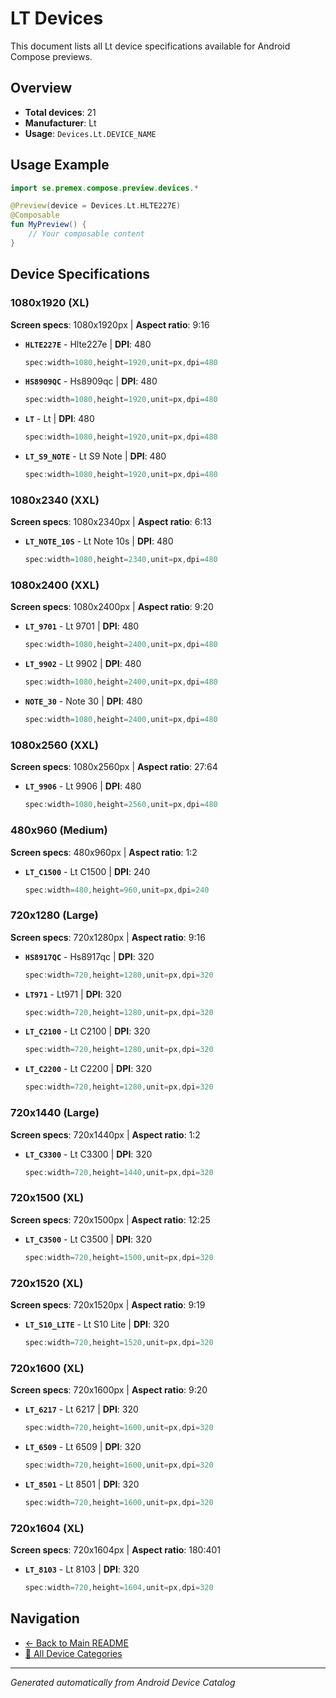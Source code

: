 # LT Devices

This document lists all Lt device specifications available for Android Compose previews.

## Overview

- **Total devices**: 21
- **Manufacturer**: Lt
- **Usage**: `Devices.Lt.DEVICE_NAME`

## Usage Example

```kotlin
import se.premex.compose.preview.devices.*

@Preview(device = Devices.Lt.HLTE227E)
@Composable
fun MyPreview() {
    // Your composable content
}
```

## Device Specifications

### 1080x1920 (XL)

**Screen specs**: 1080x1920px | **Aspect ratio**: 9:16

- **`HLTE227E`** - Hlte227e | **DPI**: 480
  ```kotlin
  spec:width=1080,height=1920,unit=px,dpi=480
  ```

- **`HS8909QC`** - Hs8909qc | **DPI**: 480
  ```kotlin
  spec:width=1080,height=1920,unit=px,dpi=480
  ```

- **`LT`** - Lt | **DPI**: 480
  ```kotlin
  spec:width=1080,height=1920,unit=px,dpi=480
  ```

- **`LT_S9_NOTE`** - Lt S9 Note | **DPI**: 480
  ```kotlin
  spec:width=1080,height=1920,unit=px,dpi=480
  ```

### 1080x2340 (XXL)

**Screen specs**: 1080x2340px | **Aspect ratio**: 6:13

- **`LT_NOTE_10S`** - Lt Note 10s | **DPI**: 480
  ```kotlin
  spec:width=1080,height=2340,unit=px,dpi=480
  ```

### 1080x2400 (XXL)

**Screen specs**: 1080x2400px | **Aspect ratio**: 9:20

- **`LT_9701`** - Lt 9701 | **DPI**: 480
  ```kotlin
  spec:width=1080,height=2400,unit=px,dpi=480
  ```

- **`LT_9902`** - Lt 9902 | **DPI**: 480
  ```kotlin
  spec:width=1080,height=2400,unit=px,dpi=480
  ```

- **`NOTE_30`** - Note 30 | **DPI**: 480
  ```kotlin
  spec:width=1080,height=2400,unit=px,dpi=480
  ```

### 1080x2560 (XXL)

**Screen specs**: 1080x2560px | **Aspect ratio**: 27:64

- **`LT_9906`** - Lt 9906 | **DPI**: 480
  ```kotlin
  spec:width=1080,height=2560,unit=px,dpi=480
  ```

### 480x960 (Medium)

**Screen specs**: 480x960px | **Aspect ratio**: 1:2

- **`LT_C1500`** - Lt C1500 | **DPI**: 240
  ```kotlin
  spec:width=480,height=960,unit=px,dpi=240
  ```

### 720x1280 (Large)

**Screen specs**: 720x1280px | **Aspect ratio**: 9:16

- **`HS8917QC`** - Hs8917qc | **DPI**: 320
  ```kotlin
  spec:width=720,height=1280,unit=px,dpi=320
  ```

- **`LT971`** - Lt971 | **DPI**: 320
  ```kotlin
  spec:width=720,height=1280,unit=px,dpi=320
  ```

- **`LT_C2100`** - Lt C2100 | **DPI**: 320
  ```kotlin
  spec:width=720,height=1280,unit=px,dpi=320
  ```

- **`LT_C2200`** - Lt C2200 | **DPI**: 320
  ```kotlin
  spec:width=720,height=1280,unit=px,dpi=320
  ```

### 720x1440 (Large)

**Screen specs**: 720x1440px | **Aspect ratio**: 1:2

- **`LT_C3300`** - Lt C3300 | **DPI**: 320
  ```kotlin
  spec:width=720,height=1440,unit=px,dpi=320
  ```

### 720x1500 (XL)

**Screen specs**: 720x1500px | **Aspect ratio**: 12:25

- **`LT_C3500`** - Lt C3500 | **DPI**: 320
  ```kotlin
  spec:width=720,height=1500,unit=px,dpi=320
  ```

### 720x1520 (XL)

**Screen specs**: 720x1520px | **Aspect ratio**: 9:19

- **`LT_S10_LITE`** - Lt S10 Lite | **DPI**: 320
  ```kotlin
  spec:width=720,height=1520,unit=px,dpi=320
  ```

### 720x1600 (XL)

**Screen specs**: 720x1600px | **Aspect ratio**: 9:20

- **`LT_6217`** - Lt 6217 | **DPI**: 320
  ```kotlin
  spec:width=720,height=1600,unit=px,dpi=320
  ```

- **`LT_6509`** - Lt 6509 | **DPI**: 320
  ```kotlin
  spec:width=720,height=1600,unit=px,dpi=320
  ```

- **`LT_8501`** - Lt 8501 | **DPI**: 320
  ```kotlin
  spec:width=720,height=1600,unit=px,dpi=320
  ```

### 720x1604 (XL)

**Screen specs**: 720x1604px | **Aspect ratio**: 180:401

- **`LT_8103`** - Lt 8103 | **DPI**: 320
  ```kotlin
  spec:width=720,height=1604,unit=px,dpi=320
  ```

## Navigation

- [← Back to Main README](../../README.md)
- [📱 All Device Categories](../README.md)

---
*Generated automatically from Android Device Catalog*
